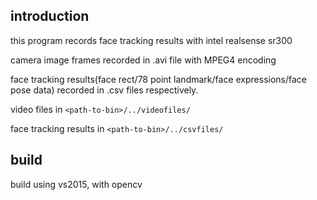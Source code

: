 ## introduction

this program records face tracking results with intel realsense sr300

camera image frames recorded in .avi file with MPEG4 encoding

face tracking results(face rect/78 point landmark/face expressions/face pose data)
recorded in .csv files respectively.

video files in `<path-to-bin>/../videofiles/`

face tracking results in `<path-to-bin>/../csvfiles/`

## build

build using vs2015, with opencv
